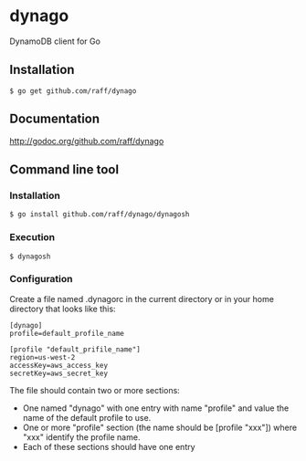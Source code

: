 dynago
======

DynamoDB client for Go

## Installation
    $ go get github.com/raff/dynago

## Documentation
http://godoc.org/github.com/raff/dynago

## Command line tool

### Installation
    $ go install github.com/raff/dynago/dynagosh
    
### Execution
    $ dynagosh

### Configuration
  Create a file named .dynagorc in the current directory or in your home directory that looks like this:

    [dynago]
    profile=default_profile_name

    [profile "default_prifile_name"]
    region=us-west-2
    accessKey=aws_access_key
    secretKey=aws_secret_key
    
The file should contain two or more sections:

* One named "dynago" with one entry with name "profile" and value the name of the default profile to use.
* One or more "profile" section (the name should be [profile "xxx"]) where "xxx" identify the profile name.
* Each of these sections should have one entry 
